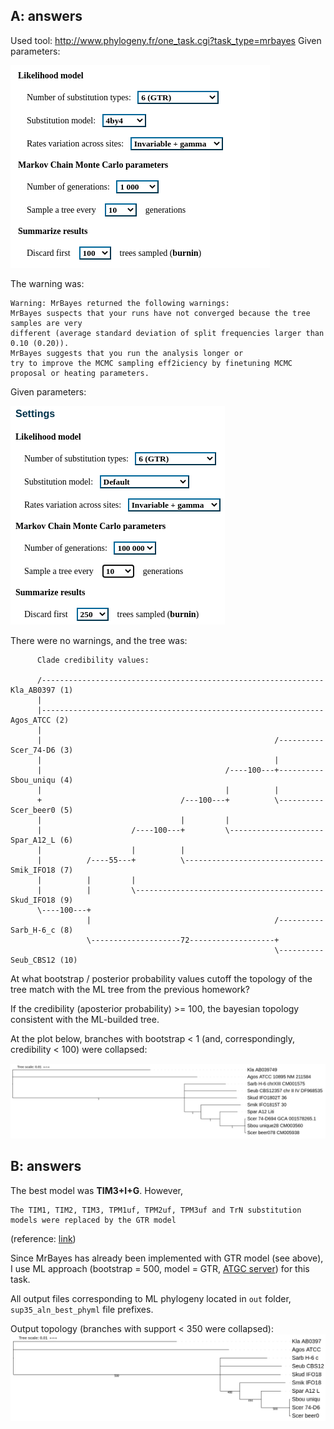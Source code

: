 ## A: answers

Used tool: http://www.phylogeny.fr/one_task.cgi?task_type=mrbayes
Given parameters:

![](out/bay_1_parameters.png)

The warning was:
```commandline
Warning: MrBayes returned the following warnings:
MrBayes suspects that your runs have not converged because the tree samples are very
different (average standard deviation of split frequencies larger than 0.10 (0.20)).
MrBayes suggests that you run the analysis longer or
try to improve the MCMC sampling eff2iciency by finetuning MCMC proposal or heating parameters.
```

Given parameters:

![](out/bay_2_parameters.png)

There were no warnings, and the tree was:

```commandline
      Clade credibility values:

      /--------------------------------------------------------------- Kla_AB0397 (1)
      |                                                                               
      |--------------------------------------------------------------- Agos_ATCC (2)
      |                                                                               
      |                                                    /---------- Scer_74-D6 (3)
      |                                                    |                          
      |                                         /----100---+---------- Sbou_uniqu (4)
      |                                         |          |                          
      +                               /---100---+          \---------- Scer_beer0 (5)
      |                               |         |                                     
      |                    /----100---+         \--------------------- Spar_A12_L (6)
      |                    |          |                                               
      |          /----55---+          \------------------------------- Smik_IFO18 (7)
      |          |         |                                                          
      |          |         \------------------------------------------ Skud_IFO18 (9)
      \----100---+                                                                    
                 |                                         /---------- Sarb_H-6_c (8)
                 \--------------------72-------------------+                          
                                                           \---------- Seub_CBS12 (10)
```

At what bootstrap / posterior probability values cutoff the topology of the tree match with the ML tree from the previous homework?

If the credibility (aposterior probability) >= 100, the bayesian topology consistent with the ML-builded tree.

At the plot below, branches with bootstrap < 1 (and, correspondingly, credibility < 100) were collapsed:

![](out/itol_tree.png)

## B: answers

The best model was **TIM3+I+G**. However, 

```commandline
The TIM1, TIM2, TIM3, TPM1uf, TPM2uf, TPM3uf and TrN substitution models were replaced by the GTR model
```

(reference: [link](https://www.ncbi.nlm.nih.gov/pmc/articles/PMC3675023/))

Since MrBayes has already been implemented with GTR model (see above), I use ML approach
 (bootstrap = 500, model = GTR, [ATGC server](http://www.atgc-montpellier.fr/)) for this task.
 
 All output files corresponding to ML phylogeny located in `out` folder, `sup35_aln_best_phyml` file prefixes.
 
 Output topology (branches with support < 350 were collapsed):
 ![](out/ml_tree_gtr.png)
 
 
